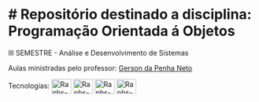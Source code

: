 # # Repositório destinado a disciplina: Programação Orientada á Objetos
III SEMESTRE - Análise e Desenvolvimento de Sistemas

Aulas ministradas pelo professor: [Gerson da Penha Neto](https://github.com/gerson-pn)

Tecnologias:
<img align="center" alt="Raphs-TypeScript" height="30" width="40" src="https://cdn.jsdelivr.net/gh/devicons/devicon@latest/icons/typescript/typescript-original.svg" />
<img align="center" alt="Raphs-TypeScript" height="30" width="40" src="https://cdn.jsdelivr.net/gh/devicons/devicon@latest/icons/javascript/javascript-original.svg"/>
<img align="center" alt="Raphs-TypeScript" height="30" width="40" src="https://cdn.jsdelivr.net/gh/devicons/devicon@latest/icons/react/react-original.svg" />
<img align="center" alt="Raphs-VSCode" height="30" width="40" src="https://cdn.jsdelivr.net/gh/devicons/devicon@latest/icons/vscode/vscode-original.svg" />


          
